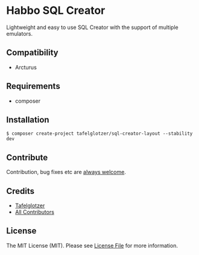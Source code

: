 # Habbo SQL Creator
Lightweight and easy to use SQL Creator with the support of multiple emulators.

## Compatibility
- Arcturus

## Requirements
- composer

## Installation
```shell
$ composer create-project tafelglotzer/sql-creator-layout --stability dev
```

## Contribute
Contribution, bug fixes etc are [always welcome](https://github.com/tafelglotzer/sql-creator-layout/issues/new).

## Credits
- [Tafelglotzer](https://github.com/tafelglotzer)
- [All Contributors](https://github.com/tafelglotzer/sql-creator-layout/contributors)

## License
The MIT License (MIT).
Please see [License File](https://github.com/tafelglotzer/sql-creator-layout/blob/master/LICENSE) for more information.
